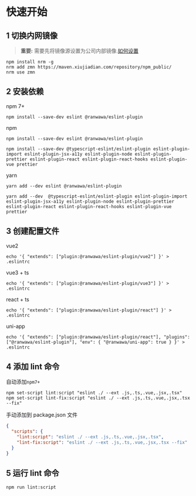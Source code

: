 # 快速开始

## 1 切换内网镜像

> **重要:** 需要先将镜像源设置为公司内部镜像.[如何设置](https://alidocs.dingtalk.com/i/nodes/3Pl7jXNw6dBWxlDzenBzWvKAGqOzY0D9?nav=mySpace&navQuery=spaceId%3D9JOGO78J8Qr7jG4Q&iframeQuery=utm_source%3Dportal%26utm_medium%3Dportal_myspace_create)

```shell
npm install nrm -g
nrm add zmn https://maven.xiujiadian.com/repository/npm_public/
nrm use zmn
```

## 2 安装依赖

npm 7+

```shell
npm install --save-dev eslint @ranwawa/eslint-plugin
```

npm

```shell
npm install --save-dev eslint @ranwawa/eslint-plugin

npm install --save-dev @typescript-eslint/eslint-plugin eslint-plugin-import eslint-plugin-jsx-a11y eslint-plugin-node eslint-plugin-prettier eslint-plugin-react eslint-plugin-react-hooks eslint-plugin-vue prettier
```

yarn

```shell
yarn add --dev eslint @ranwawa/eslint-plugin

yarn add --dev  @typescript-eslint/eslint-plugin eslint-plugin-import eslint-plugin-jsx-a11y eslint-plugin-node eslint-plugin-prettier eslint-plugin-react eslint-plugin-react-hooks eslint-plugin-vue prettier
```

## 3 创建配置文件

vue2

```shell
echo '{ "extends": ["plugin:@ranwawa/eslint-plugin/vue2"] }' > .eslintrc
```

vue3 + ts

```shell
echo '{ "extends": ["plugin:@ranwawa/eslint-plugin/vue3"] }' > .eslintrc
```

react + ts

```shell
echo '{ "extends": ["plugin:@ranwawa/eslint-plugin/react"] }' > .eslintrc
```

uni-app

```shell
echo '{ "extends": ["plugin:@ranwawa/eslint-plugin/react"], "plugins": ["@ranwawa/eslint-plugin"], "env": { "@ranwawa/uni-app": true } }' > .eslintrc
```

## 4 添加 lint 命令

自动添加`npm7+`

```shell
npm set-script lint:script "eslint ./ --ext .js,.ts,.vue,.jsx,.tsx"
npm set-script lint-fix:script "eslint ./ --ext .js,.ts,.vue,.jsx,.tsx --fix"
```

手动添加到 package.json 文件

```json
{
  "scripts": {
    "lint:script": "eslint ./ --ext .js,.ts,.vue,.jsx,.tsx",
    "lint-fix:script": "eslint ./ --ext .js,.ts,.vue,.jsx,.tsx --fix"
  }
}
```

## 5 运行 lint 命令

```shell
npm run lint:script
```
